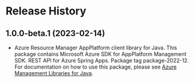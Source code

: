 # Release History

## 1.0.0-beta.1 (2023-02-14)

- Azure Resource Manager AppPlatform client library for Java. This package contains Microsoft Azure SDK for AppPlatform Management SDK. REST API for Azure Spring Apps. Package tag package-2022-12. For documentation on how to use this package, please see [Azure Management Libraries for Java](https://aka.ms/azsdk/java/mgmt).
